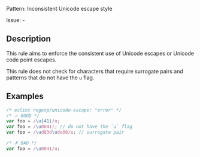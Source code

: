 Pattern: Inconsistent Unicode escape style

Issue: -

## Description

This rule aims to enforce the consistent use of Unicode escapes or Unicode code point escapes.

This rule does not check for characters that require surrogate pairs and patterns that do not have the `u` flag.

## Examples

```js
/* eslint regexp/unicode-escape: "error" */
/* ✓ GOOD */
var foo = /\u{41}/u;
var foo = /\u0041/; // do not have the `u` flag
var foo = /\ud83d\ude00/u; // surrogate pair

/* ✗ BAD */
var foo = /\u0041/u;
```
